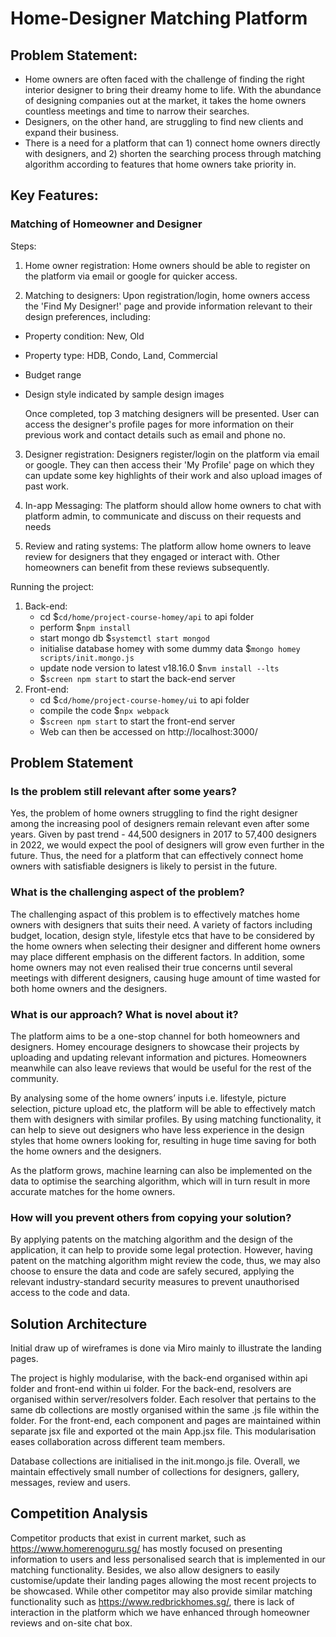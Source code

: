 # Home-Designer Matching Platform

## Problem Statement:

* Home owners are often faced with the challenge of finding the right interior designer to bring their dreamy home to life. With the abundance of designing companies out at the market, it takes the home owners countless meetings and time to narrow their searches. 
* Designers, on the other hand, are struggling to find new clients and expand their business. 
* There is a need for a platform that can 1) connect home owners directly with designers, and 2) shorten the searching process through matching algorithm according to features that home owners take priority in.

## Key Features:

### Matching of Homeowner and Designer
Steps:
1. Home owner registration: Home owners should be able to register on the platform via email or google for quicker access. 

2. Matching to designers: Upon registration/login, home owners access the 'Find My Designer!' page and provide information relevant to their design preferences, including:
- Property condition: New, Old
- Property type: HDB, Condo, Land, Commercial
- Budget range
- Design style indicated by sample design images

    Once completed, top 3 matching designers will be presented. User can access the designer's profile pages for more information on their previous work and contact details such as email and phone no. 

3. Designer registration: Designers register/login on the platform via email or google. They can then access their 'My Profile' page on which they can update some key highlights of their work and also upload images of past work.

4. In-app Messaging: The platform should allow home owners to chat with platform admin, to communicate and discuss on their requests and needs

5. Review and rating systems: The platform allow home owners to leave review for designers that they engaged or interact with. Other homeowners can benefit from these reviews subsequently.

Running the project:
1. Back-end: 
    - cd $```cd/home/project-course-homey/api``` to api folder
    - perform $```npm install```
    - start mongo db $```systemctl start mongod```
    - initialise database homey with some dummy data $```mongo homey scripts/init.mongo.js```
    - update node version to latest v18.16.0 $```nvm install --lts```
    - $```screen npm start``` to start the back-end server
2. Front-end:
    - cd $```cd/home/project-course-homey/ui``` to api folder
    - compile the code $```npx webpack```
    - $```screen npm start``` to start the front-end server
    - Web can then be accessed on http://localhost:3000/

## Problem Statement
### Is the problem still relevant after some years?
Yes, the problem of home owners struggling to find the right designer among the increasing pool of designers remain relevant even after some years. Given by past trend - 44,500 designers in 2017 to 57,400 designers in 2022, we would expect the pool of designers will grow even further in the future. Thus, the need for a platform that can effectively connect home owners with satisfiable designers is likely to persist in the future.


### What is the challenging aspect of the problem?
The challenging aspact of this problem is to effectively matches home owners with designers that suits their need. A variety of factors including budget, location, design style, lifestyle etcs that have to be considered by the home owners when selecting their designer and different home owners may place different emphasis on the different factors. In addition, some home owners may not even realised their true concerns until several meetings with different designers, causing huge amount of time wasted for both home owners and the designers.

### What is our approach? What is novel about it?
The platform aims to be a one-stop channel for both homeowners and designers. Homey encourage designers to showcase their projects by uploading and updating relevant information and pictures. Homeowners meanwhile can also leave reviews that would be useful for the rest of the community. 

By analysing some of the home owners’ inputs i.e. lifestyle, picture selection, picture upload etc, the platform will be able to effectively match them with designers with similar profiles. By using matching functionality, it can help to sieve out designers who have less experience in the design styles that home owners looking for, resulting in huge time saving for both the home owners and the designers.

As the platform grows, machine learning can also be implemented on the data to optimise the searching algorithm, which will in turn result in more accurate matches for the home owners.

### How will you prevent others from copying your solution?
By applying patents on the matching algorithm and the design of the application, it can help to provide some legal protection. However, having patent on the matching algorithm might review the code, thus,  we may also choose to ensure the data and code are safely secured, applying the relevant industry-standard security measures to prevent unauthorised access to the code and data.

## Solution Architecture
Initial draw up of wireframes is done via Miro mainly to illustrate the landing pages.

The project is highly modularise, with the back-end organised within api folder and front-end within ui folder. For the back-end, resolvers are organised within server/resolvers folder. Each resolver that pertains to the same db collections are mostly organised within the same .js file within the folder. For the front-end, each component and pages are maintained within separate jsx file and exported ot the main App.jsx file. This modularisation eases collaboration across different team members.

Database collections are initialised in the init.mongo.js file. Overall, we maintain effectively small number of collections for designers, gallery, messages, review and users. 

## Competition Analysis
Competitor products that exist in current market, such as https://www.homerenoguru.sg/ has mostly focused on presenting information to users and less personalised search that is implemented in our matching functionality.
Besides, we also allow designers to easily customise/update their landing pages allowing the most recent projects to be showcased. While other competitor may also provide similar matching functionality such as https://www.redbrickhomes.sg/, there is lack of interaction in the platform which we have enhanced through homeowner reviews and on-site chat box.

